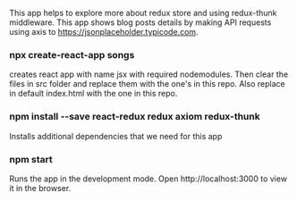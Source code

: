 This app helps to explore more about redux store and using redux-thunk middleware. This app shows blog posts details by making API requests using axis to https://jsonplaceholder.typicode.com. 

### npx create-react-app songs
creates react app with name jsx with required nodemodules. Then clear the files in src folder and replace them with the one's in this repo. Also replace in default index.html with the one in this repo.

### npm install --save react-redux redux axiom redux-thunk
Installs additional dependencies that we need for this app

### npm start
Runs the app in the development mode. Open http://localhost:3000 to view it in the browser.
